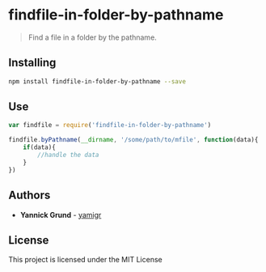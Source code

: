 # findfile-in-folder-by-pathname

> Find a file in a folder by the pathname.

<a name="installing"></a>
## Installing

```sh
npm install findfile-in-folder-by-pathname --save
```

## Use

```js
var findfile = require('findfile-in-folder-by-pathname')

findfile.byPathname(__dirname, '/some/path/to/mfile', function(data){
    if(data){
        //handle the data
    }
})

```
<a name="authors"></a>

## Authors

* **Yannick Grund** - [yamigr](https://github.com/yamigr)

<a name="license"></a>

## License

This project is licensed under the MIT License


